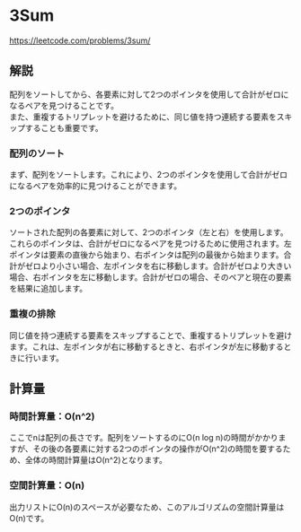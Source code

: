 # 3Sum
https://leetcode.com/problems/3sum/

## 解説
配列をソートしてから、各要素に対して2つのポインタを使用して合計がゼロになるペアを見つけることです。  
また、重複するトリプレットを避けるために、同じ値を持つ連続する要素をスキップすることも重要です。

### 配列のソート
まず、配列をソートします。これにより、2つのポインタを使用して合計がゼロになるペアを効率的に見つけることができます。

### 2つのポインタ
ソートされた配列の各要素に対して、2つのポインタ（左と右）を使用します。これらのポインタは、合計がゼロになるペアを見つけるために使用されます。左ポインタは要素の直後から始まり、右ポインタは配列の最後から始まります。合計がゼロより小さい場合、左ポインタを右に移動します。合計がゼロより大きい場合、右ポインタを左に移動します。合計がゼロの場合、そのペアと現在の要素を結果に追加します。

### 重複の排除
同じ値を持つ連続する要素をスキップすることで、重複するトリプレットを避けます。これは、左ポインタが右に移動するときと、右ポインタが左に移動するときに行います。

## 計算量

### 時間計算量：O(n^2)
ここでnは配列の長さです。配列をソートするのにO(n log n)の時間がかかりますが、その後の各要素に対する2つのポインタの操作がO(n^2)の時間を要するため、全体の時間計算量はO(n^2)となります。

### 空間計算量：O(n)
出力リストにO(n)のスペースが必要なため、このアルゴリズムの空間計算量はO(n)です。
